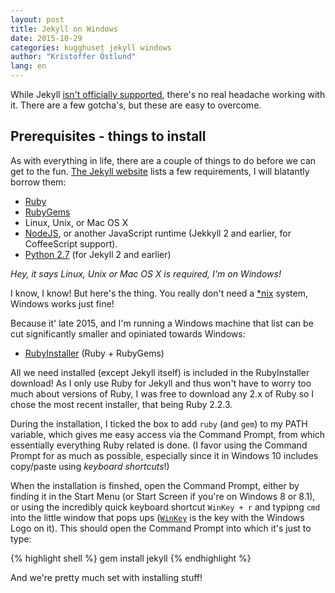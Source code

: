 ```yaml
---
layout: post
title: Jekyll on Windows
date: 2015-10-29
categories: kugghuset jekyll windows
author: "Kristoffer Östlund"
lang: en
---
```


While Jekyll [isn't officially supported](http://jekyllrb.com/docs/installation/), there's no real headache working with it. There are a few gotcha's, but these are easy to overcome.

## Prerequisites - things to install

As with everything in life, there are a couple of things to do before we can get to the fun. [The Jekyll website](http://jekyllrb.com/docs/installation/) lists a few requirements, I will blatantly borrow them:

- [Ruby](https://www.ruby-lang.org/en/documentation/installation/#rubyinstaller)
- [RubyGems](https://rubygems.org/pages/download)
- Linux, Unix, or Mac OS X
- [NodeJS](https://nodejs.org/en/), or another JavaScript runtime (Jekkyll 2 and earlier, for CoffeeScript support).
- [Python 2.7](https://www.python.org/downloads/) (for Jekyll 2 and earlier)

_Hey, it says Linux, Unix or Mac OS X is required, I'm on Windows!_

I know, I know! But here's the thing. You really don't need a [*nix](https://en.wikipedia.org/wiki/Unix-like) system, Windows works just fine!

Because it' late 2015, and I'm running a Windows machine that list can be cut significantly smaller and opiniated towards Windows:

- [RubyInstaller](http://rubyinstaller.org/downloads/) (Ruby + RubyGems)

All we need installed (except Jekyll itself) is included in the RubyInstaller download! As I only use Ruby for Jekyll and thus won't have to worry too much about versions of Ruby, I was free to download any 2.x of Ruby so I chose the most recent installer, that being Ruby 2.2.3.

During the installation, I ticked the box to add `ruby` (and `gem`) to my PATH variable, which gives me easy access via the Command Prompt, from which essentially everything Ruby related is done. (I favor using the Command Prompt for as much as possible, especially since it in Windows 10 includes copy/paste using _keyboard shortcuts_!)

When the installation is finshed, open the Command Prompt, either by finding it in the Start Menu (or Start Screen if you're on Windows 8 or 8.1), or using the incredibly quick keyboard shortcut `WinKey + r` and typipng `cmd` into the little window that pops ups ([`WinKey`](https://en.wikipedia.org/wiki/Windows_key) is the key with the Windows Logo on it). This should open the Command Prompt into which it's just to type:

{% highlight shell %}
gem install jekyll
{% endhighlight %}

And we're pretty much set with installing stuff!